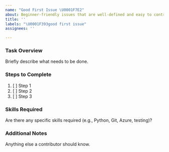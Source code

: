 ```yaml
---
name: "Good First Issue \U0001F7E2"
about: Beginner-friendly issues that are well-defined and easy to contribute to.
title: ''
labels: "\U0001F393good first issue"
assignees: ''

---
```


### Task Overview
Briefly describe what needs to be done.

### Steps to Complete
1. [ ] Step 1  
2. [ ] Step 2  
3. [ ] Step 3  

### Skills Required
Are there any specific skills required (e.g., Python, Git, Azure, testing)?

### Additional Notes
Anything else a contributor should know.
